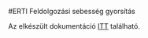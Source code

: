 #ERTI Feldolgozási sebesség gyorsítás

Az elkészült dokumentáció [ITT](https://erti-structure-temalab-dok.netlify.app/) található. 
